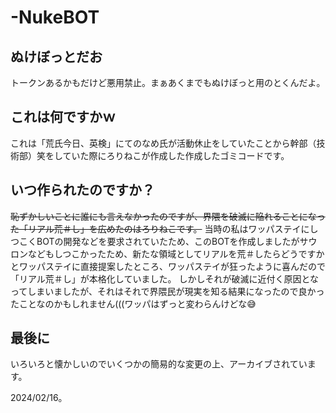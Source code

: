 # -NukeBOT

## ぬけぼっとだお
トークンあるかもだけど悪用禁止。まぁあくまでもぬけぼっと用のとくんだよ。

## これは何ですかｗ
これは「荒氏今日、英検」にてのなめ氏が活動休止をしていたことから幹部（技術部）笑をしていた際にろりねこが作成した作成したゴミコードです。

## いつ作られたのですか？
~~恥ずかしいことに誰にも言えなかったのですが、界隈を破滅に陥れることになった「リアル荒＃し」を広めたのはろりねこです。~~
当時の私はワッパステイにしつこくBOTの開発などを要求されていたため、このBOTを作成しましたがサウロンなどもしつこかったため、新たな領域としてリアルを荒＃したらどうですかとワッパステイに直接提案したところ、ワッパステイが狂ったように喜んだので「リアル荒＃し」が本格化していました。
しかしそれが破滅に近付く原因となってしまいましたが、それはそれで界隈民が現実を知る結果になったので良かったことなのかもしれません(((ワッパはずっと変わらんけどな😅

## 最後に
いろいろと懐かしいのでいくつかの簡易的な変更の上、アーカイブされています。

2024/02/16。
